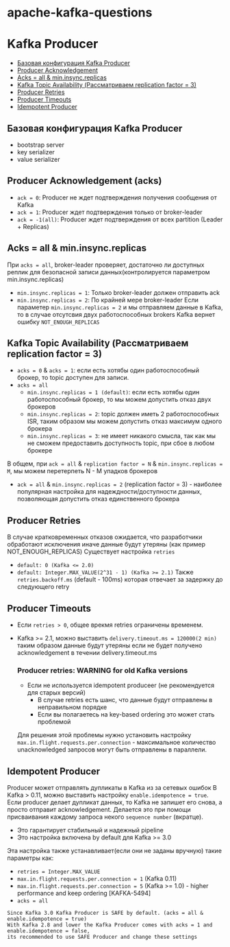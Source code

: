 # apache-kafka-questions

# Kafka Producer
+ [Базовая конфигурация Kafka Producer](#Базовая-конфигурация-kafka-producer)
+ [Producer Acknowledgement](#Producer-acknowledgement-(acks))
+ [Acks = all & min.insync.replicas](#acks--all--mininsyncreplicas)
+ [Kafka Topic Availability (Рассматриваем replication factor = 3)](#kafka-topic-availability-рассматриваем-replication-factor--3)
+ [Producer Retries](#Producer-retries)
+ [Producer Timeouts](#Producer-timeouts)
+ [Idempotent Producer](#Idempotent-producer)

## Базовая конфигурация Kafka Producer
+ bootstrap server
+ key serializer
+ value serializer

## Producer Acknowledgement (acks)
+ ```ack = 0```: Producer не ждет подтверждения получения сообщения от Kafka
+ ```ack = 1```: Producer ждет подтверждения только от broker-leader
+ ```ack = -1(all)```: Producer ждет подтверждения от всех partition (Leader + Replicas)

## Acks = all & min.insync.replicas
При ```acks = all```, broker-leader проверяет, достаточно ли доступных реплик для безопасной записи данных(контролируется параметром min.insync.replicas)
+ ```min.insync.replicas = 1```: Только broker-leader должен отправить ack
+ ```min.insync.replicas = 2```: По крайней мере broker-leader
Если параметер ```min.insync.replicas = 2``` и мы отправляем данные в Kafka, то в случае отсутсвия двух работоспособных brokers Kafka вернет ошибку ```NOT_ENOUGH_REPLICAS```

## Kafka Topic Availability (Рассматриваем replication factor = 3)
+ ```acks = 0``` & ```acks = 1```: если есть хотябы один работоспособный брокер, то topic доступен для записи.
+ ```acks = all```
  + ```min.insync.replicas = 1 (default)```: если есть хотябы один работоспособный брокер, то мы можем допустить отказ двух брокеров
  + ```min.insync.replicas = 2```: topic должен иметь 2 работоспособных ISR, таким образом мы можем допустить отказ максимум одного брокера
  + ```min.insync.replicas = 3```: не имеет никакого смысла, так как мы не сможем предоставить доступность topic, при сбое в любом брокере
  
В общем, при ```ack = all``` & ```replication factor = N``` & ```min.insync.replicas = M```, мы можем перетерпеть N - M упадков брокеров
+ ```ack = all``` & ```min.insync.replicas = 2``` (replication factor = 3) - наиболее популярная настройка для надеждности/доступности данных, позволяющая допустить отказ единственного брокера

## Producer Retries
В случае кратковременных отказов ожидается, что разработчики обработают исключения иначе данные будут утеряны (как пример NOT_ENOUGH_REPLICAS)
Существует настройка ```retries```
+ ```default: 0 (Kafka <= 2.0)```
+ ```default: Integer.MAX_VALUE(2^31 - 1) (Kafka >= 2.1)```
Также ```retries.backoff.ms``` (default - 100ms) которая отвечает за задержку до следующего retry

## Producer Timeouts
+ Если ```retries > 0```, общее врекмя retries ограничены временем.
+ Kafka >= 2.1, можно выставить ```delivery.timeout.ms = 120000(2 min)``` таким образом данные будут утеряны если не будет получено acknowledgement в течении delivery.timeout.ms
  ### Producer retries: WARNING for old Kafka versions
  + Если не используется idempotent produceer (не рекомендуется для старых версий)
    + В случае retries есть шанс, что данные будут отправлены в неправильном порядке
    + Если вы полагаетесь на key-based ordering это может стать проблемой
 
  Для решения этой проблемы нужно установить настройку ```max.in.flight.requests.per.connection``` - максимальное количество unacknowledged запросов могут быть отправлены в параллели.
  
## Idempotent Producer
Producer может отправлять дупликаты в Kafka из за сетевых ошибок
В Kafka > 0.11, можно выставить настройку ```enable.idempotence = true```. Если producer делает дупликат данных, то Kafka не запишет его снова, а просто отправит acknowledgement. Делается это при помощи присваивания каждому запроса некого ```sequence number``` (вкратце).
+ Это гарантирует стабильный и надежный pipeline
+ Это настройка включена by default для Kafka >= 3.0

Эта настройка также устанавливает(если они не заданы вручную) такие параметры как:
+ ```retries = Integer.MAX_VALUE```
+ ```max.in.flight.requests.per.connection = 1``` (Kafka 0.11)
+ ```max.in.flight.requests.per.connection = 5``` (Kafka >= 1.0) - higher performance and keep ordering [KAFKA-5494]
+ ```acks = all```
```
Since Kafka 3.0 Kafka Producer is SAFE by default. (acks = all & enable.idempotence = true)
With Kafka 2.8 and lower the Kafka Producer comes with acks = 1 and enable.idempotence = false, 
its recommended to use SAFE Producer and change these settings
```
